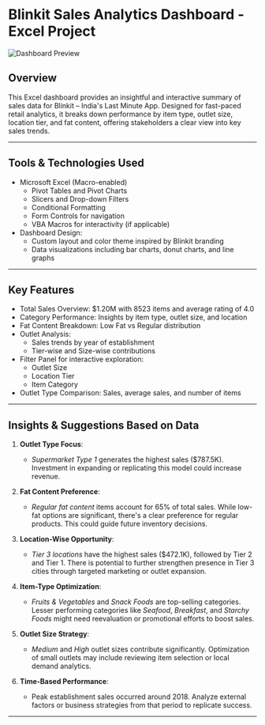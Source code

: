 # Blinkit Sales Analytics Dashboard - Excel Project

![Dashboard Preview](./fcf07cbc-ec60-4734-b9e6-cd990c4a43b3.png)

## Overview

This Excel dashboard provides an insightful and interactive summary of sales data for Blinkit – India's Last Minute App. Designed for fast-paced retail analytics, it breaks down performance by item type, outlet size, location tier, and fat content, offering stakeholders a clear view into key sales trends.

---

## Tools & Technologies Used

- Microsoft Excel (Macro-enabled)
  - Pivot Tables and Pivot Charts
  - Slicers and Drop-down Filters
  - Conditional Formatting
  - Form Controls for navigation
  - VBA Macros for interactivity (if applicable)
- Dashboard Design:
  - Custom layout and color theme inspired by Blinkit branding
  - Data visualizations including bar charts, donut charts, and line graphs

---

## Key Features

- Total Sales Overview: $1.20M with 8523 items and average rating of 4.0
- Category Performance: Insights by item type, outlet size, and location
- Fat Content Breakdown: Low Fat vs Regular distribution
- Outlet Analysis:
  - Sales trends by year of establishment
  - Tier-wise and Size-wise contributions
- Filter Panel for interactive exploration:
  - Outlet Size
  - Location Tier
  - Item Category
- Outlet Type Comparison: Sales, average sales, and number of items

---

## Insights & Suggestions Based on Data

1. **Outlet Type Focus**:
   - *Supermarket Type 1* generates the highest sales ($787.5K). Investment in expanding or replicating this model could increase revenue.

2. **Fat Content Preference**:
   - *Regular fat content* items account for 65% of total sales. While low-fat options are significant, there's a clear preference for regular products. This could guide future inventory decisions.

3. **Location-Wise Opportunity**:
   - *Tier 3 locations* have the highest sales ($472.1K), followed by Tier 2 and Tier 1. There is potential to further strengthen presence in Tier 3 cities through targeted marketing or outlet expansion.

4. **Item-Type Optimization**:
   - *Fruits & Vegetables* and *Snack Foods* are top-selling categories. Lesser performing categories like *Seafood*, *Breakfast*, and *Starchy Foods* might need reevaluation or promotional efforts to boost sales.

5. **Outlet Size Strategy**:
   - *Medium* and *High* outlet sizes contribute significantly. Optimization of small outlets may include reviewing item selection or local demand analytics.

6. **Time-Based Performance**:
   - Peak establishment sales occurred around 2018. Analyze external factors or business strategies from that period to replicate success.

---
